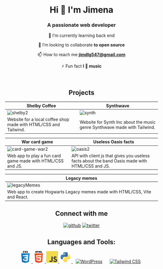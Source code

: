 <h1 align="center">Hi 👋 I'm Jimena</h1>
<h3 align="center">A passionate web developer</h3>

<section align="center">
🌱 I’m currently learning back end 
  
👯 I’m looking to collaborate **to open source**

📫 How to reach me **jimdlg547@gmail.com**

⚡ Fun fact **I 💙 music**
  
 </section> <br>

<h2 align="center">Projects</h2>

| Shelby Coffee  | Synthwave |
| ------------- | ------------- |
| ![shelby2](https://github.com/weller7/weller7/assets/40869710/dc85df7c-34e9-40a6-a355-ab6b80f146de) |  ![synth](https://github.com/weller7/weller7/assets/40869710/85bf4989-f8ee-4eb6-903b-541825baf1ba)|
| Website for a local coffee shop made with HTML/CSS and Tailwind. | Website for Synth Inc about the music genre Synthwave made with Tailwind.  |

| War card game  | Useless Oasis facts  |
| ------------- | ------------- | 
| ![card-game-war2](https://github.com/weller7/weller7/assets/40869710/1d3d64a4-fca7-4af4-8c8d-37e430cb7108) | ![oasis2](https://github.com/weller7/weller7/assets/40869710/922d5813-59ed-4652-9fed-b4981c4fab35) 
| Web app to play a fun card game made with HTML/CSS and JS.| API with client js that gives you useless facts about the band Oasis made with HTML/CSS and JS.|

| Legacy memes  |
| ------------- | 
| ![legacyMemes](https://github.com/weller7/weller7/assets/40869710/b757b0f7-d741-452c-a33d-6cac4dbbe325)
| Web app to create Hogwarts Legacy memes made with HTML/CSS, Vite and React.|

<h2 align="center">Connect with me </h2>

<section align="center">
<a href="https://github.com/https://github.com/weller7" target="_blank">
<img src=https://img.shields.io/badge/github-%2324292e.svg?&style=for-the-badge&logo=github&logoColor=white alt=github style="margin-bottom: 5px;" /></a>
<a href="https://twitter.com/https://twitter.com/jimdlg1" target="_blank">
<img src=https://img.shields.io/badge/twitter-%2300acee.svg?&style=for-the-badge&logo=twitter&logoColor=white alt=twitter style="margin-bottom: 5px;" /></a>  
</section>  

<h2 align="center">Languages and Tools:</h2>
<section align="center">
<p align="center"> <a href="https://www.w3schools.com/css/" target="_blank" rel="noreferrer"> <img src="https://raw.githubusercontent.com/devicons/devicon/master/icons/css3/css3-original-wordmark.svg" alt="css3" width="40" height="40"/> </a> <a href="https://www.w3.org/html/" target="_blank" rel="noreferrer"> <img src="https://raw.githubusercontent.com/devicons/devicon/master/icons/html5/html5-original-wordmark.svg" alt="html5" width="40" height="40"/> </a> <a href="https://developer.mozilla.org/en-US/docs/Web/JavaScript" target="_blank" rel="noreferrer"> <img src="https://raw.githubusercontent.com/devicons/devicon/master/icons/javascript/javascript-original.svg" alt="javascript" width="40" height="40"/> </a> <a href="https://www.python.org" target="_blank" rel="noreferrer"> <img src="https://raw.githubusercontent.com/devicons/devicon/master/icons/python/python-original.svg" alt="python" width="40" height="40"/> </a>
<a href="https://wordpress.com/" target="_blank"><img style="margin: 10px" src="https://profilinator.rishav.dev/skills-assets/wordpress.png" alt="WordPress" height="50" /></a>
<a href="https://tailwindcss.com" target="_blank"><img style="margin: 10px" src="https://user-images.githubusercontent.com/25181517/202896760-337261ed-ee92-4979-84c4-d4b829c7355d.png" alt="Tailwind CSS" height="50" /></a>
</p>
</section>  

